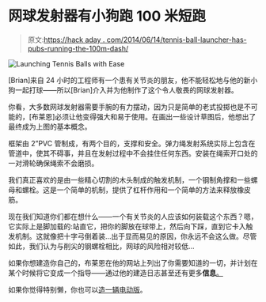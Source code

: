 # 网球发射器有小狗跑 100 米短跑

> 原文:[https://hack aday . com/2014/06/14/tennis-ball-launcher-has-pubs-running-the-100m-dash/](https://hackaday.com/2014/06/14/tennis-ball-launcher-has-puppies-running-the-100m-dash/)

![Launching Tennis Balls with Ease](../Images/e798ac1eacecc595a5b91082f8b957e2.png)

[Brian]来自 24 小时的工程师有一个患有关节炎的朋友，他不能轻松地与他的新小狗一起打球——所以[Brian]介入并为他制作了这个令人敬畏的网球发射器。

你看，大多数网球发射器需要手腕的有力摆动，因为只是简单的老式投掷也是不可能的，[布莱恩]必须让他变得强大和易于使用。在画出一些设计草图后，他想出了最终成为上图的基本概念。

框架由 2”PVC 管制成，有两个目的，支撑和安全。弹力绳发射系统实际上包含在管道中，使其不碍事，并且在发射过程中不会挂住任何东西。安装在绳索开口处的一对滑轮确保绳索不会磨损。

我们真正喜欢的是由一些精心切割的木头制成的触发机制，一个钢制角撑和一些螺母和螺栓。这是一个简单的机制，提供了杠杆作用和一个简单的方法来释放橡皮筋。

现在我们知道你们都在想什么——一个有关节炎的人应该如何装载这个东西？嗯，它实际上是脚加载的:站直它，把你的脚放在球带上，然后向下踩，直到它卡入触发机制。这就像把十字弓倒着装…出于显而易见的原因，你永远不会这么做。尽管如此，我们认为与削尖的钢螺栓相比，网球的风险相对较低…

如果你想建造你自己的，布莱恩在他的网站上列出了你需要知道的一切，并计划在某个时候将它变成一个指导——通过他的建造日志甚至还有更多**信息**[。](http://24hourengineer.blogspot.ca/search?q=%22Tennis+Ball+Launcher%22&max-results=20&by-date=true)

如果你觉得特别懒，你也可以[造一辆电动版](http://hackaday.com/2012/07/30/dino-builds-a-fetch-o-matic-for-this-months-make/)。